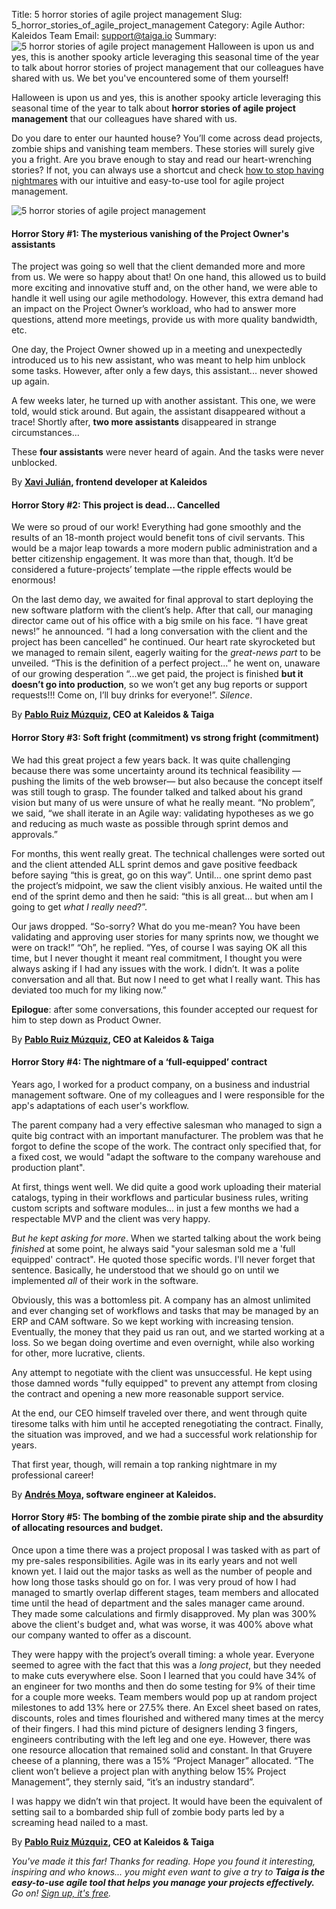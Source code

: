 Title: 5 horror stories of agile project management
Slug: 5_horror_stories_of_agile_project_management
Category: Agile
Author: Kaleidos Team
Email: support@taiga.io
Summary: ![5 horror stories of agile project management](/images/2021-10-27_5_horror_stories_of_agile_project_management/5_horror_stories_of_agile_project_management.jpg) Halloween is upon us and yes, this is another spooky article leveraging this seasonal time of the year to talk about horror stories of project management that our colleagues have shared with us. We bet you've encountered some of them yourself! 


Halloween is upon us and yes, this is another spooky article leveraging this seasonal time of the year to talk about **horror stories of agile project management** that our colleagues have shared with us. 

Do you dare to enter our haunted house? You’ll come across dead projects, zombie ships and vanishing team members. These stories will surely give you a fright. Are you brave enough to stay and read our heart-wrenching stories? If not, you can always use a shortcut and check [how to stop having nightmares](https://www.taiga.io/easyagile) with our intuitive and easy-to-use tool for agile project management. 

 
![5 horror stories of agile project management](/images/2021-10-27_5_horror_stories_of_agile_project_management/5_horror_stories_of_agile_project_management.jpg)


#### **Horror Story #1: The mysterious vanishing of the Project Owner's assistants**
The project was going so well that the client demanded more and more from us. We were so happy about that! On one hand, this allowed us to build more exciting and innovative stuff and, on the other hand, we were able to handle it well using our agile methodology. However, this extra demand had an impact on the Project Owner’s workload, who had to answer more questions, attend more meetings, provide us with more quality bandwidth, etc.

One day, the Project Owner showed up in a meeting and unexpectedly introduced us to his new assistant, who was meant to help him unblock some tasks. However, after only a few days, this assistant... never showed up again.

A few weeks later, he turned up with another assistant. This one, we were told, would stick around. But again, the assistant disappeared without a trace!
Shortly after, **two more assistants** disappeared in strange circumstances...

These **four assistants** were never heard of again. And the tasks were never unblocked.


By **[Xavi Julián](https://kaleidos.net/kaleiders/CC0000), frontend developer at Kaleidos**


#### **Horror Story #2: This project is dead… Cancelled**
We were so proud of our work! Everything had gone smoothly and the results of an 18-month project would benefit tons of civil servants. This would be a major leap towards a more modern public administration and a better citizenship engagement. It was more than that, though. It’d be considered a future-projects’ template —the ripple effects would be enormous! 

On the last demo day, we awaited for final approval to start deploying the new software platform with the client’s help. After that call, our managing director came out of his office with a big smile on his face. “I have great news!” he announced. “I had a long conversation with the client and the project has been cancelled” he continued. Our heart rate skyrocketed but we managed to remain silent, eagerly waiting for the *great-news part* to be unveiled. “This is the definition of a perfect project...” he went on, unaware of our growing desperation “...we get paid, the project is finished **but it doesn’t go into production**, so we won’t get any bug reports or support requests!!! Come on, I’ll buy drinks for everyone!”. *Silence*.


By **[Pablo Ruiz Múzquiz](https://kaleidos.net/kaleiders/761CEC), CEO at Kaleidos & Taiga**


#### **Horror Story #3: Soft fright (commitment) vs strong fright (commitment)**
We had this great project a few years back. It was quite challenging because there was some uncertainty around its technical feasibility —pushing the limits of the web browser— but also because the concept itself was still tough to grasp. The founder talked and talked about his grand vision but many of us were unsure of what he really meant. “No problem”, we said, “we shall iterate in an Agile way: validating hypotheses as we go and reducing as much waste as possible through sprint demos and approvals.”

For months, this went really great. The technical challenges were sorted out and the client attended ALL sprint demos and gave positive feedback before saying “this is great, go on this way”. Until… one sprint demo past the project’s midpoint, we saw the client visibly anxious. He waited until the end of the sprint demo and then he said: “this is all great… but when am I going to get *what I really need*?”. 

Our jaws dropped. “So-sorry? What do you me-mean? You have been validating and approving user stories for many sprints now, we thought we were on track!” “Oh”, he replied. “Yes, of course I was saying OK all this time, but I never thought it meant real commitment, I thought you were always asking if I had any issues with the work. I didn’t. It was a polite conversation and all that. But now I need to get what I really want. This has deviated too much for my liking now.”

**Epilogue**: after some conversations, this founder accepted our request for him to step down as Product Owner.


By **[Pablo Ruiz Múzquiz](https://kaleidos.net/kaleiders/761CEC), CEO at Kaleidos & Taiga**


#### **Horror Story #4: The nightmare of a ‘full-equipped’ contract**

Years ago, I worked for a product company, on a business and industrial management software. One of my colleagues and I were responsible for the app's adaptations of each user's workflow. 

The parent company had a very effective salesman who managed to sign a quite big contract with an important manufacturer. The problem was that he forgot to define the scope of the work. The contract only specified that, for a fixed cost, we would "adapt the software to the company warehouse and production plant".

At first, things went well. We did quite a good work uploading their material catalogs, typing in their workflows and particular business rules, writing custom scripts and software modules... in just a few months we had a respectable MVP and the client was very happy.

*But he kept asking for more*. When we started talking about the work being *finished* at some point, he always said "your salesman sold me a 'full equipped' contract". He quoted those specific words. I'll never forget that sentence. Basically, he understood that we should go on until we implemented *all* of their work in the software.

Obviously, this was a bottomless pit. A company has an almost unlimited and ever changing set of workflows and tasks that may be managed by an ERP and CAM software. So we kept working with increasing tension. Eventually, the money that they paid us ran out, and we started working at a loss. So we began doing overtime and even overnight, while also working for other, more lucrative, clients.

Any attempt to negotiate with the client was unsuccessful. He kept using those damned words "fully equipped" to prevent any attempt from closing the contract and opening a new more reasonable support service. 

At the end, our CEO himself traveled over there, and went through quite tiresome talks with him until he accepted renegotiating the contract.
Finally, the situation was improved, and we had a successful work relationship for years. 

That first year, though, will remain a top ranking nightmare in my professional career!


By **[Andrés Moya](https://kaleidos.net/kaleiders/002E33), software engineer at Kaleidos.**


#### **Horror Story #5: The bombing of the zombie pirate ship and the absurdity of allocating resources and budget.**
Once upon a time there was a project proposal I was tasked with as part of my pre-sales responsibilities. Agile was in its early years and not well known yet. I laid out the major tasks as well as the number of people and how long those tasks should go on for. I was very proud of how I had managed to smartly overlap different stages, team members and allocated time until the head of department and the sales manager came around. They made some calculations and firmly disapproved. My plan was 300% above the client's budget and, what was worse, it was 400% above what our company wanted to offer as a discount. 

They were happy with the project’s overall timing: a whole year. Everyone seemed to agree with the fact that this was a *long project*, but they needed to make cuts everywhere else. Soon I learned that you could have 34% of an engineer for two months and then do some testing for 9% of their time for a couple more weeks. Team members would pop up at random project milestones to add 13% here or 27.5% there. An Excel sheet based on rates, discounts, roles and times flourished and withered many times at the mercy of their fingers. I had this mind picture of designers lending 3 fingers, engineers contributing with the left leg and one eye. However, there was one resource allocation that remained solid and constant. In that Gruyere cheese of a planning, there was a 15% “Project Manager” allocated. “The client won’t believe a project plan with anything below 15% Project Management”, they sternly said, “it’s an industry standard”.

I was happy we didn’t win that project. It would have been the equivalent of setting sail to a bombarded ship full of zombie body parts led by a screaming head nailed to a mast.

By **[Pablo Ruiz Múzquiz](https://kaleidos.net/kaleiders/761CEC), CEO at Kaleidos & Taiga**



*You've made it this far! Thanks for reading. Hope you found it interesting, inspiring and who knows... you might even want to give a try to **Taiga is the easy-to-use agile tool that helps you manage your projects effectively.** Go on! [Sign up, it's free](https://www.taiga.io/easyagile).*